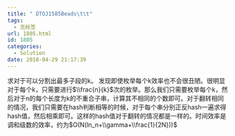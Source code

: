```yaml
---
title: " DTOJ1585Beads\t\t"
tags:
  - 无标签
url: 1805.html
id: 1805
categories:
  - Solution
date: 2018-04-29 21:17:39
---
```


求对于可以分割出最多子段的k。 发现即使枚举每个k效率也不会很丑陋。很明显对于每个k，只需要进行$\\frac{n}{k}$次的枚举。那么我们只需要枚举每个k，然后对于n的每个长度为k的不重合子串，计算其不相同的个数即可。对于翻转相同的情况，我们只需要在hash判断相等的时候，对于每个串分别正反hash一遍求得hash值，然后相乘即可。这样的hash值对于翻转的情况都是一样的。时间效率是调和级数的效率，约为$O(N(ln_n+\\gamma+\\frac{1}{2N}))$